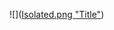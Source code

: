 ![]([Isolated.png "Title"](https://imgs.xkcd.com/comics/random_number.png))
<!---
ashwani762/ashwani762 is a ✨ special ✨ repository because its `README.md` (this file) appears on your GitHub profile.
You can click the Preview link to take a look at your changes.
--->
